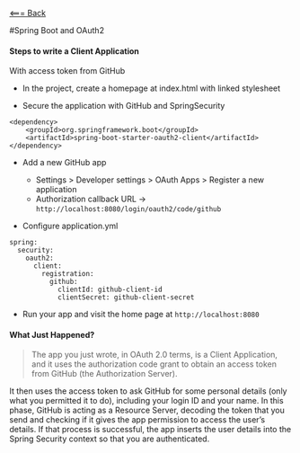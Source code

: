 [<=== Back](../README.md)

#Spring Boot and OAuth2

#### Steps to write a Client Application
With access token from GitHub

- In the project, create a homepage at index.html with linked stylesheet

- Secure the application with GitHub and SpringSecurity
```
<dependency>
	<groupId>org.springframework.boot</groupId>
	<artifactId>spring-boot-starter-oauth2-client</artifactId>
</dependency>
```

- Add a new GitHub app
  - Settings > Developer settings > OAuth Apps > Register a new application
  - Authorization callback URL -> `http://localhost:8080/login/oauth2/code/github`

- Configure application.yml
```
spring:
  security:
    oauth2:
      client:
        registration:
          github:
            clientId: github-client-id
            clientSecret: github-client-secret
```

- Run your app and visit the home page at `http://localhost:8080`

#### What Just Happened?

> The app you just wrote, in OAuth 2.0 terms, is a Client Application, and it uses the authorization code grant to obtain an access token from GitHub (the Authorization Server).

It then uses the access token to ask GitHub for some personal details (only what you permitted it to do), including your login ID and your name. In this phase, GitHub is acting as a Resource Server, decoding the token that you send and checking if it gives the app permission to access the user’s details. If that process is successful, the app inserts the user details into the Spring Security context so that you are authenticated.
